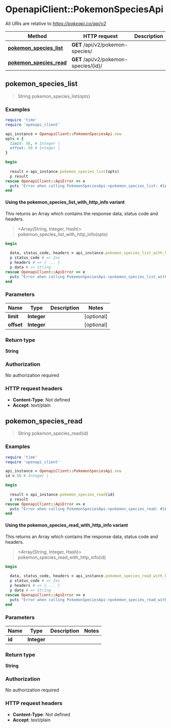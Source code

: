 # OpenapiClient::PokemonSpeciesApi

All URIs are relative to *https://pokeapi.co/api/v2*

| Method | HTTP request | Description |
| ------ | ------------ | ----------- |
| [**pokemon_species_list**](PokemonSpeciesApi.md#pokemon_species_list) | **GET** /api/v2/pokemon-species/ |  |
| [**pokemon_species_read**](PokemonSpeciesApi.md#pokemon_species_read) | **GET** /api/v2/pokemon-species/{id}/ |  |


## pokemon_species_list

> String pokemon_species_list(opts)



### Examples

```ruby
require 'time'
require 'openapi_client'

api_instance = OpenapiClient::PokemonSpeciesApi.new
opts = {
  limit: 56, # Integer | 
  offset: 56 # Integer | 
}

begin
  
  result = api_instance.pokemon_species_list(opts)
  p result
rescue OpenapiClient::ApiError => e
  puts "Error when calling PokemonSpeciesApi->pokemon_species_list: #{e}"
end
```

#### Using the pokemon_species_list_with_http_info variant

This returns an Array which contains the response data, status code and headers.

> <Array(String, Integer, Hash)> pokemon_species_list_with_http_info(opts)

```ruby
begin
  
  data, status_code, headers = api_instance.pokemon_species_list_with_http_info(opts)
  p status_code # => 2xx
  p headers # => { ... }
  p data # => String
rescue OpenapiClient::ApiError => e
  puts "Error when calling PokemonSpeciesApi->pokemon_species_list_with_http_info: #{e}"
end
```

### Parameters

| Name | Type | Description | Notes |
| ---- | ---- | ----------- | ----- |
| **limit** | **Integer** |  | [optional] |
| **offset** | **Integer** |  | [optional] |

### Return type

**String**

### Authorization

No authorization required

### HTTP request headers

- **Content-Type**: Not defined
- **Accept**: text/plain


## pokemon_species_read

> String pokemon_species_read(id)



### Examples

```ruby
require 'time'
require 'openapi_client'

api_instance = OpenapiClient::PokemonSpeciesApi.new
id = 56 # Integer | 

begin
  
  result = api_instance.pokemon_species_read(id)
  p result
rescue OpenapiClient::ApiError => e
  puts "Error when calling PokemonSpeciesApi->pokemon_species_read: #{e}"
end
```

#### Using the pokemon_species_read_with_http_info variant

This returns an Array which contains the response data, status code and headers.

> <Array(String, Integer, Hash)> pokemon_species_read_with_http_info(id)

```ruby
begin
  
  data, status_code, headers = api_instance.pokemon_species_read_with_http_info(id)
  p status_code # => 2xx
  p headers # => { ... }
  p data # => String
rescue OpenapiClient::ApiError => e
  puts "Error when calling PokemonSpeciesApi->pokemon_species_read_with_http_info: #{e}"
end
```

### Parameters

| Name | Type | Description | Notes |
| ---- | ---- | ----------- | ----- |
| **id** | **Integer** |  |  |

### Return type

**String**

### Authorization

No authorization required

### HTTP request headers

- **Content-Type**: Not defined
- **Accept**: text/plain

